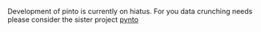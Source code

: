Development of pinto is currently on hiatus.  For you data crunching needs please consider the sister project
[pynto](https://github.com/punkbrwstr/pynto/)
